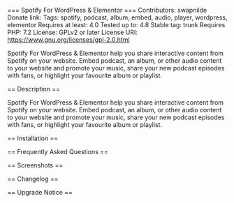 === Spotify For WordPress & Elementor ===
Contributors: swapnilde
Donate link:
Tags: spotify, podcast, album, embed, audio, player, wordpress, elementor
Requires at least: 4.0
Tested up to: 4.8
Stable tag: trunk
Requires PHP: 7.2
License: GPLv2 or later
License URI: https://www.gnu.org/licenses/gpl-2.0.html

Spotify For WordPress & Elementor help you share interactive content from Spotify on your website. Embed podcast, an album, or other audio content to your website and promote your music, share your new podcast episodes with fans, or highlight your favourite album or playlist.

== Description ==

Spotify For WordPress & Elementor help you share interactive content from Spotify on your website. Embed podcast, an album, or other audio content to your website and promote your music, share your new podcast episodes with fans, or highlight your favourite album or playlist.

== Installation ==



== Frequently Asked Questions ==


== Screenshots ==


== Changelog ==


== Upgrade Notice ==

